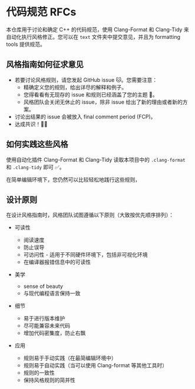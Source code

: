 # 代码规范 RFCs

本仓库用于讨论和确定 C++ 的代码规范，使用 Clang-Format 和 Clang-Tidy 来自动化执行风格修正。您可以在 `text` 文件夹中提交意见，并且为 formatting tools 提供规范。

## 风格指南如何征求意见

* 若要讨论风格规则，请您发起 GitHub issue 🐱。您需要注意：
  - 精确定义您的规则，给出详尽的解释和例子。
  - 您得看看有无现存的 issue 和规则已经涵盖了您的主题 👀。
  - 风格团队会关闭无休止的 issue，除非 issue 给出了新的理由或者新的方案。
* 讨论出结果的 issue 会被放入 final comment period (FCP)。
* 达成共识！🙏🏻

## 如何实践这些风格

使用自动化插件 Clang-Format 和 Clang-Tidy 读取本项目中的 `.clang-format` 和 `.clang-tidy` 即可 ✅。

在简单编辑环境下，您仍然可以比较轻松地践行这些规则，

## 设计原则

在设计风格指南时，风格团队试图遵循以下原则（大致按优先顺序排列）：

* 可读性
  - 阅读速度
  - 防止误导
  - 可访问性 - 适用于不同硬件环境下，包括非可视化环境
  - 在编译器报错信息中的可读性

* 美学
  - sense of beauty
  - 与现代编程语言保持一致

* 细节
  - 易于进行版本维护
  - 尽可能兼容未来代码
  - 增加代码密集度，防止右飘

* 应用
  - 规则易于手动实践（在最简编辑环境中）
  - 规则易于自动实践（当可以使用 Clang-format 等其他工具时）
  - 规则的一致性
  - 保持风格规则的简并性
